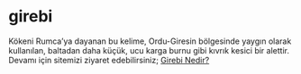 # girebi
Kökeni Rumca’ya dayanan bu kelime, Ordu-Giresin bölgesinde yaygın olarak kullanılan, baltadan daha küçük, ucu karga burnu gibi kıvrık kesici bir alettir. Devamı için sitemizi ziyaret edebilirsiniz;
<a href="http://www.girebi.com/girebinin-anlamini-ve-ne-ise-yaradigini-biliyor-musunuz/">Girebi Nedir?</a>
